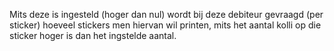 Mits deze is ingesteld (hoger dan nul) wordt bij deze debiteur gevraagd (per sticker) hoeveel stickers men hiervan wil printen, mits het aantal kolli op die sticker hoger is dan het ingstelde aantal.